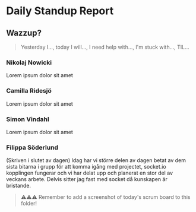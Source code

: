 # Daily Standup Report

## Wazzup?

> Yesterday I…, today I will…, I need help with…, I'm stuck with…, TIL…

### Nikolaj Nowicki

Lorem ipsum dolor sit amet

### Camilla Ridesjö

Lorem ipsum dolor sit amet

### Simon Vindahl

Lorem ipsum dolor sit amet

### Filippa Söderlund

(Skriven i slutet av dagen) Idag har vi större delen av dagen betat av dem sista bitarna i grupp för att komma igång med projectet, socket.io kopplingen fungerar och vi har delat upp och planerat en stor del av veckans arbete. Delvis sitter jag fast med socket då kunskapen är bristande. 

> ⚠️⚠️⚠️ Remember to add a screenshot of today's scrum board to this folder!



